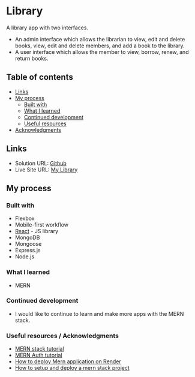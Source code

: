 # Library

A library app with two interfaces.

- An admin interface which allows the librarian to view, edit and delete books, view, edit and delete members, and add a book to the library.
- A user interface which allows the member to view, borrow, renew, and return books.


## Table of contents

- [Links](#links)
- [My process](#my-process)
  - [Built with](#built-with)
  - [What I learned](#what-i-learned)
  - [Continued development](#continued-development)
  - [Useful resources](#useful-resources)
- [Acknowledgments](#acknowledgments)



## Links

- Solution URL: [Github](https://github.com/jessabc/mern-library)
- Live Site URL: [My Library](https://mern-mylibrary.onrender.com)


## My process

### Built with

- Flexbox
- Mobile-first workflow
- [React](https://reactjs.org/) - JS library
- MongoDB
- Mongoose
- Express.js
- Node.js


### What I learned

- MERN

### Continued development

- I would like to continue to learn and make more apps with the MERN stack.

### Useful resources / Acknowledgments

- [MERN stack tutorial](https://www.youtube.com/watch?v=98BzS5Oz5E4&list=PL4cUxeGkcC9iJ_KkrkBZWZRHVwnzLIoUE&pp=iAQB)
- [MERN Auth tutorial](https://www.youtube.com/watch?v=WsRBmwNkv3Q&list=PL4cUxeGkcC9g8OhpOZxNdhXggFz2lOuCT&pp=iAQB)
- [How to deploy Mern application on Render](https://dev.to/jolenechong/how-to-deploy-mern-application-on-rendercom-a-heroku-alternative-kim) 
- [How to setup and deploy a mern stack project](https://dev.to/kunalukey/how-to-setup-and-deploy-a-mern-stack-project-for-free-5acl )
